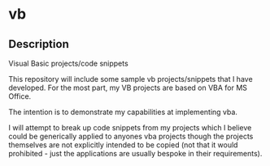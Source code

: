 # vb

## Description
Visual Basic projects/code snippets

This repository will include some sample vb projects/snippets that I have developed. For the most part, my VB projects are based on VBA for MS Office. 

The intention is to demonstrate my capabilities at implementing vba. 

I will attempt to break up code snippets from my projects which I believe could be generically applied to anyones vba projects though the projects themselves are not explicitly intended to be copied (not that it would prohibited - just the applications are usually bespoke in their requirements).
